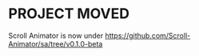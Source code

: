 # PROJECT MOVED

Scroll Animator is now under
https://github.com/Scroll-Animator/sa/tree/v0.1.0-beta



